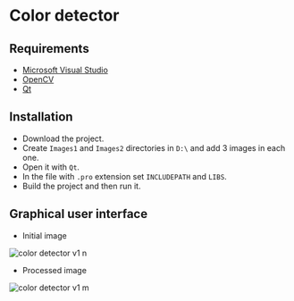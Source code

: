 # Color detector

## Requirements

* [Microsoft Visual Studio](https://https://www.visualstudio.com/)
* [OpenCV](https://opencv.org/)
* [Qt](https://www.qt.io/)

## Installation

* Download the project.
* Create `Images1` and `Images2` directories in `D:\` and add 3 images in each one.
* Open it with `Qt`.
* In the file with `.pro` extension set `INCLUDEPATH` and `LIBS`.
* Build the project and then run it.

## Graphical user interface

* Initial image

![color detector v1 n](https://user-images.githubusercontent.com/20202617/33221040-72f7995a-d155-11e7-949e-b550086d5f9f.png)

* Processed image

![color detector v1 m](https://user-images.githubusercontent.com/20202617/33221052-81a406dc-d155-11e7-995d-be95e32c814b.png)
